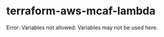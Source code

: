 # terraform-aws-mcaf-lambda

<!--- BEGIN_TF_DOCS --->
Error: Variables not allowed: Variables may not be used here.

<!--- END_TF_DOCS --->
